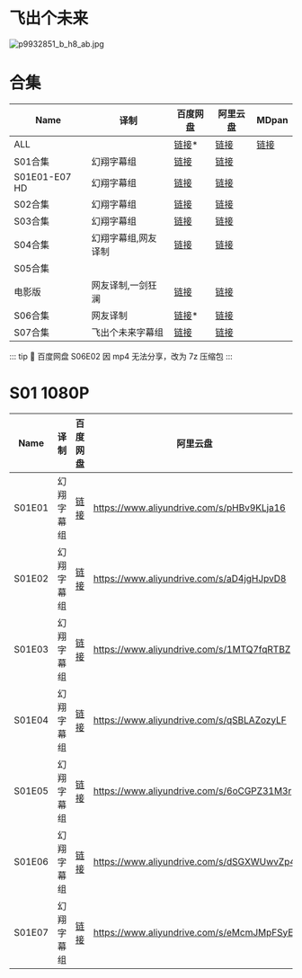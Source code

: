 # 飞出个未来

![p9932851_b_h8_ab.jpg](/banner/futurama.jpg)

# 合集

| Name          | 译制                | 百度网盘                                                          | 阿里云盘                                  | MDpan                                                          |
|---------------|---------------------|-----------------------------------------------------------------|-------------------------------------------|----------------------------------------------------------------|
| ALL           |                     | [链接](https://pan.baidu.com/s/1Z7R4S7wptxN25Lin8Vhc0w?pwd=qa67)* | [链接](https://www.aliyundrive.com/s/koZc3c6EZYy) | [链接](https://mdpan.tk/%E9%A3%9E%E5%87%BA%E4%B8%AA%E6%9C%AA%E6%9D%A5) |
| S01合集       | 幻翔字幕组          | [链接](https://pan.baidu.com/s/1LlFxZ_78cbX7YB8E62VHow?pwd=t4cy)  | [链接](https://www.aliyundrive.com/s/4Uoh8BmSuiF) |                                                                |
| S01E01-E07 HD | 幻翔字幕组          | [链接](https://pan.baidu.com/s/1AYdN_L3vpNTD2mKVizqiSQ?pwd=a9n6)  | [链接](https://www.aliyundrive.com/s/CXNTqnmFSHv) |                                                                |
| S02合集       | 幻翔字幕组          | [链接](https://pan.baidu.com/s/1H8W2rWJsEXIrJoJx58sdXw?pwd=dngz)  | [链接](https://www.aliyundrive.com/s/itNWHAGuCtE) |                                                                |
| S03合集       | 幻翔字幕组          | [链接](https://pan.baidu.com/s/16F99_t8c6PV8u8QsDxpeDg?pwd=ugnv)  | [链接](https://www.aliyundrive.com/s/v5tpqMHkfzn) |                                                                |
| S04合集       | 幻翔字幕组,网友译制 | [链接](https://pan.baidu.com/s/17mR24xeQOALM6qUppl6_IA?pwd=xei6)  | [链接](https://www.aliyundrive.com/s/Kb5besQ7GjV) |                                                                |
| S05合集
电影版 | 网友译制,一剑狂澜 | [链接](https://pan.baidu.com/s/1-Htc_6BGBEYFEIgaXdY3Kw?pwd=d63q) | [链接](https://www.aliyundrive.com/s/eVHQJGL6xzE) |  |
| S06合集 | 网友译制 | [链接](https://pan.baidu.com/s/15etlVybi2HWsTn_xyYDr8Q?pwd=hdhb)* | [链接](https://www.aliyundrive.com/s/6ztV7xn2283) |  |
| S07合集 | 飞出个未来字幕组 | [链接](https://pan.baidu.com/s/1xXXYGYN38nW_kgQPlYJbQw?pwd=cgw7) | [链接](https://www.aliyundrive.com/s/yBHMxKkN55G) |  |

::: tip
🤖 百度网盘 S06E02 因 mp4 无法分享，改为 7z 压缩包
:::

# S01 1080P

| Name   | 译制       | 百度网盘                                                         | 阿里云盘                                  | MDpan                                                          |
|--------|----------|----------------------------------------------------------------|-------------------------------------------|----------------------------------------------------------------|
| S01E01 | 幻翔字幕组 | [链接](https://pan.baidu.com/s/1OASVJUzOD7UbkGD9Wz-5uw?pwd=6bv5) | https://www.aliyundrive.com/s/pHBv9KLja16 | https://mdpan.tk/%E9%A3%9E%E5%87%BA%E4%B8%AA%E6%9C%AA%E6%9D%A5 |
| S01E02 | 幻翔字幕组 | [链接](https://pan.baidu.com/s/1GciCRTYhNBrwAQ_Zp7VZIA?pwd=4mfn) | https://www.aliyundrive.com/s/aD4jgHJpvD8 | https://mdpan.tk/%E9%A3%9E%E5%87%BA%E4%B8%AA%E6%9C%AA%E6%9D%A5 |
| S01E03 | 幻翔字幕组 | [链接](https://pan.baidu.com/s/14K-Cnzb70TOjHmSGgaExdg?pwd=7avd) | https://www.aliyundrive.com/s/1MTQ7fqRTBZ | https://mdpan.tk/%E9%A3%9E%E5%87%BA%E4%B8%AA%E6%9C%AA%E6%9D%A5 |
| S01E04 | 幻翔字幕组 | [链接](https://pan.baidu.com/s/1QVyw63zFZpnnvuN4jdpUcQ?pwd=q5kb) | https://www.aliyundrive.com/s/qSBLAZozyLF | https://mdpan.tk/%E9%A3%9E%E5%87%BA%E4%B8%AA%E6%9C%AA%E6%9D%A5 |
| S01E05 | 幻翔字幕组 | [链接](https://pan.baidu.com/s/1vRfvfYVNNecobBv7TfAd_Q?pwd=p8zl) | https://www.aliyundrive.com/s/6oCGPZ31M3r | https://mdpan.tk/%E9%A3%9E%E5%87%BA%E4%B8%AA%E6%9C%AA%E6%9D%A5 |
| S01E06 | 幻翔字幕组 | [链接](https://pan.baidu.com/s/19ALcGiHkd7IXYNthKKKHSg?pwd=mgua) | https://www.aliyundrive.com/s/dSGXWUwvZp4 | https://mdpan.tk/%E9%A3%9E%E5%87%BA%E4%B8%AA%E6%9C%AA%E6%9D%A5 |
| S01E07 | 幻翔字幕组 | [链接](https://pan.baidu.com/s/1TdxysnUnQ5CEUWjD1_f6Dw?pwd=qfgk) | https://www.aliyundrive.com/s/eMcmJMpFSyE | https://mdpan.tk/%E9%A3%9E%E5%87%BA%E4%B8%AA%E6%9C%AA%E6%9D%A5 |